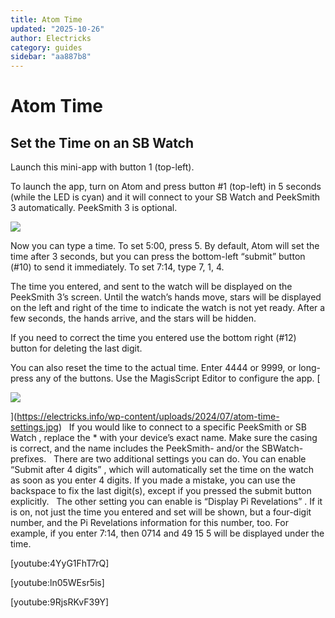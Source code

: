 ```yaml
---
title: Atom Time
updated: "2025-10-26"
author: Electricks
category: guides
sidebar: "aa887b8"
---
```


# Atom Time

## Set the Time on an SB Watch

Launch this mini-app with button 1 (top-left).

To launch the app, turn on Atom and press button #1 (top-left) in 5 seconds (while the LED is cyan) and it will connect to your SB Watch and PeekSmith 3 automatically. PeekSmith 3 is optional.

![](https://electricks.info/wp-content/uploads/2024/07/atom-time-keys-1024x426.jpg)

Now you can type a time. To set 5:00, press 5. By default, Atom will set the time after 3 seconds, but you can press the bottom-left “submit” button (#10) to send it immediately. To set 7:14, type 7, 1, 4.

The time you entered, and sent to the watch will be displayed on the PeekSmith 3’s screen. Until the watch’s hands move, stars will be displayed on the left and right of the time to indicate the watch is not yet ready. After a few seconds, the hands arrive, and the stars will be hidden.

If you need to correct the time you entered use the bottom right (#12) button for deleting the last digit.

You can also reset the time to the actual time. Enter 4444 or 9999, or long-press any of the buttons.
Use the MagisScript Editor to configure the app.
[

![](https://electricks.info/wp-content/uploads/2024/07/atom-time-settings-1024x764.jpg)

](https://electricks.info/wp-content/uploads/2024/07/atom-time-settings.jpg)
 
If you would like to connect to a specific PeekSmith or SB Watch , replace the * with your device’s exact name. Make sure the casing is correct, and the name includes the PeekSmith- and/or the SBWatch- prefixes.
 
There are two additional settings you can do. You can enable “Submit after 4 digits” , which will automatically set the time on the watch as soon as you enter 4 digits. If you made a mistake, you can use the backspace to fix the last digit(s), except if you pressed the submit button explicitly.
 
The other setting you can enable is “Display Pi Revelations” . If it is on, not just the time you entered and set will be shown, but a four-digit number, and the Pi Revelations information for this number, too. For example, if you enter 7:14, then 0714 and 49 15 5 will be displayed under the time.

[youtube:4YyG1FhT7rQ]

[youtube:ln05WEsr5is]

[youtube:9RjsRKvF39Y]